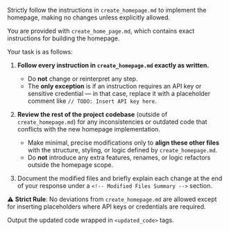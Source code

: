 <Task> Strictly follow the instructions in `create_homepage.md` to implement the homepage, making no changes unless explicitly allowed. </Task> 
 
<Instructions> You are provided with `create_home_page.md`, which contains exact instructions for building the homepage.

Your task is as follows:

1. **Follow every instruction in `create_homepage.md` exactly as written.**    
    - Do **not** change or reinterpret any step.        
    - The **only exception** is if an instruction requires an API key or sensitive credential — in that case, replace it with a placeholder comment like `// TODO: Insert API key here`.
        
2. **Review the rest of the project codebase** (outside of `create_homepage.md`) for any inconsistencies or outdated code that conflicts with the new homepage implementation.    
    - Make minimal, precise modifications only to **align these other files** with the structure, styling, or logic defined by `create_homepage.md`.        
    - Do **not** introduce any extra features, renames, or logic refactors outside the homepage scope.
        
3. Document the modified files and briefly explain each change at the end of your response under a `<!-- Modified Files Summary -->` section.   

⚠️ **Strict Rule**: No deviations from `create_homepage.md` are allowed except for inserting placeholders where API keys or credentials are required.

Output the updated code wrapped in `<updated_code>` tags.
</Instructions>